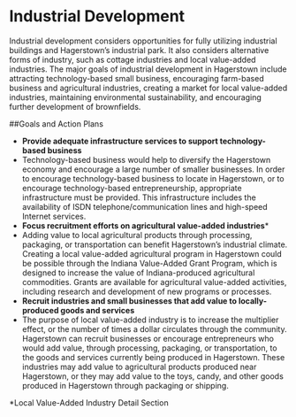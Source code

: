 # Industrial Development

Industrial development considers opportunities for fully utilizing industrial buildings and Hagerstown’s industrial park.  It also considers alternative forms of industry, such as cottage industries and local value-added industries.  The major goals of industrial development in Hagerstown include attracting technology-based small business, encouraging farm-based business and agricultural industries, creating a market for local value-added industries, maintaining environmental sustainability, and encouraging further development of brownfields.

##Goals and Action Plans

-	**Provide adequate infrastructure services to support technology-based business**
  -	Technology-based business would help to diversify the Hagerstown economy and encourage a large number of smaller businesses. In order to encourage technology-based business to locate in Hagerstown, or to encourage technology-based entrepreneurship, appropriate infrastructure must be provided.  This infrastructure includes the availability of ISDN telephone/communication lines and high-speed Internet services.
-	**Focus recruitment efforts on agricultural value-added industries***
  -	Adding value to local agricultural products through processing, packaging, or transportation can benefit Hagerstown’s industrial climate. Creating a local value-added agricultural program in Hagerstown could be possible through the Indiana Value-Added Grant Program, which is designed to increase the value of Indiana-produced agricultural commodities.  Grants are available for agricultural value-added activities, including research and development of new programs or processes.
-	**Recruit industries and small businesses that add value to locally-produced goods and services**
  -	The purpose of local value-added industry is to increase the multiplier effect, or the number of times a dollar circulates through the community. Hagerstown can recruit businesses or encourage entrepreneurs who would add value, through processing, packaging, or transportation, to the goods and services currently being produced in Hagerstown. These industries may add value to agricultural products produced near Hagerstown, or they may add value to the toys, candy, and other goods produced in Hagerstown through packaging or shipping.

*Local Value-Added Industry Detail Section
